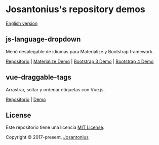 # Josantonius's repository demos

[English version](/README.md)

## js-language-dropdown

Menú desplegable de idiomas para Materialize y Bootstrap framework.

[Repositorio](https://github.com/josantonius/js-language-dropdown) |
[Materialize Demo](https://josantonius.github.io/js-language-dropdown/materialize.html) |
[Bootstrap 3 Demo](https://josantonius.github.io/js-language-dropdown/bootstrap-3.x.html) |
[Bootstrap 4 Demo](https://josantonius.github.io/js-language-dropdown/bootstrap-4.x.html)

## vue-draggable-tags

Arrastrar, soltar y ordenar etiquetas con Vue.js.

[Repositorio](https://github.com/josantonius/vue-draggable-tags) |
[Demo](https://josantonius.github.io/vue-draggable-tags/)

## License

Este repositorio tiene una licencia [MIT License](LICENSE).

Copyright © 2017-present, [Josantonius](https://github.com/josantonius#contact)
